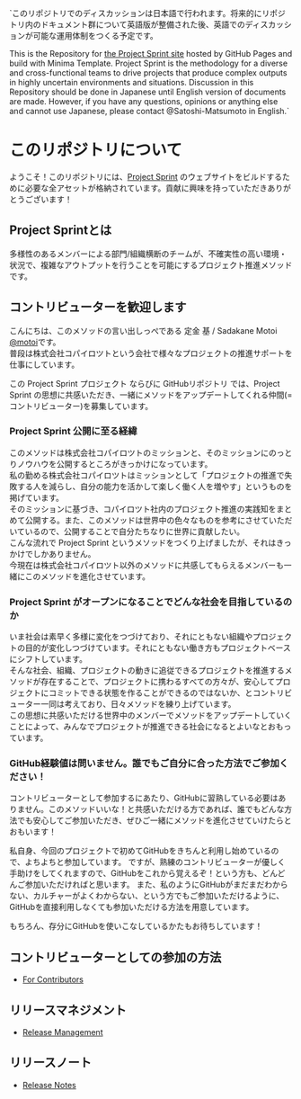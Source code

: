 `このリポジトリでのディスカッションは日本語で行われます。将来的にリポジトリ内のドキュメント群について英語版が整備された後、英語でのディスカッションが可能な運用体制をつくる予定です。

This is the Repository for [the Project Sprint site](https://projectsprint.org) hosted by GitHub Pages and build with Minima Template. Project Sprint is the methodology for a diverse and cross-functional teams to drive projects that produce complex outputs in highly uncertain environments and situations. Discussion in this Repository should be done in Japanese until English version of documents are made. However, if you have any questions, opinions or anything else and cannot use Japanese, please contact @Satoshi-Matsumoto in English.`

# このリポジトリについて
ようこそ！このリポジトリには、[Project Sprint](https://projectsprint.org) のウェブサイトをビルドするために必要な全アセットが格納されています。貢献に興味を持っていただきありがとうございます！

## Project Sprintとは
多様性のあるメンバーによる部門/組織横断のチームが、不確実性の高い環境・状況で、複雑なアウトプットを行うことを可能にするプロジェクト推進メソッドです。

## コントリビューターを歓迎します
こんにちは、このメソッドの言い出しっぺである 定金 基 / Sadakane Motoi [@motoi](https://github.com/motoi)です。  
普段は株式会社コパイロツトという会社で様々なプロジェクトの推進サポートを仕事にしています。  

この Project Sprint プロジェクト ならびに GitHubリポジトリ では、Project Sprint の思想に共感いただき、一緒にメソッドをアップデートしてくれる仲間(=コントリビューター)を募集しています。

### Project Sprint 公開に至る経緯  
このメソッドは株式会社コパイロツトのミッションと、そのミッションにのっとりノウハウを公開するところがきっかけになっています。  
私の勤める株式会社コパイロツトはミッションとして「プロジェクトの推進で失敗する人を減らし、自分の能力を活かして楽しく働く人を増やす」というものを掲げています。  
そのミッションに基づき、コパイロツト社内のプロジェクト推進の実践知をまとめて公開する。また、このメソッドは世界中の色々なものを参考にさせていただいているので、公開することで自分たちなりに世界に貢献したい。  
こんな流れで Project Sprint というメソッドをつくり上げましたが、それはきっかけでしかありません。  
今現在は株式会社コパイロツト以外のメソッドに共感してもらえるメンバーも一緒にこのメソッドを進化させています。

### Project Sprint がオープンになることでどんな社会を目指しているのか
いま社会は素早く多様に変化をつづけており、それにともない組織やプロジェクトの目的が変化しつづけています。それにともない働き方もプロジェクトベースにシフトしています。  
そんな社会、組織、プロジェクトの動きに追従できるプロジェクトを推進するメソッドが存在することで、プロジェクトに携わるすべての方々が、安心してプロジェクトにコミットできる状態を作ることができるのではないか、とコントリビューター一同は考えており、日々メソッドを練り上げています。  
この思想に共感いただける世界中のメンバーでメソッドをアップデートしていくことによって、みんなでプロジェクトが推進できる社会になるとよいなとおもっています。  

### GitHub経験値は問いません。誰でもご自分に合った方法でご参加ください！
コントリビューターとして参加するにあたり、GitHubに習熟している必要はありません。このメソッドいいな！と共感いただける方であれば、誰でもどんな方法でも安心してご参加いただき、ぜひご一緒にメソッドを進化させていけたらとおもいます！  

私自身、今回のプロジェクトで初めてGitHubをきちんと利用し始めているので、よちよちと参加しています。
ですが、熟練のコントリビューターが優しく手助けをしてくれますので、GitHubをこれから覚えるぞ！という方も、どんどんご参加いただければと思います。
また、私のようにGitHubがまだまだわからない、カルチャーがよくわからない、という方でもご参加いただけるように、GitHubを直接利用しなくても参加いただける方法を用意しています。

もちろん、存分にGitHubを使いこなしているかたもお待ちしています！

## コントリビューターとしての参加の方法

* [For Contributors](https://projectsprint.org/contribute.html)

## リリースマネジメント

* [Release Management](https://projectsprint.org/releasemanagement.html)

## リリースノート

* [Release Notes](https://projectsprint.org/releasenotes.html)
